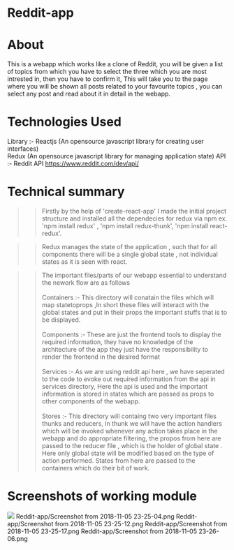 # Reddit-app

# About
This is a webapp which works like a clone of Reddit, you will be given a list of topics from which you have to select the three which you are most intrested in, then you have to confirm it, This will take you to the page where you will be shown all posts related to your favourite topics , you can select any post and read about it in detail in the webapp.

# Technologies Used
Library :- Reactjs (An opensource javascript library for creating user interfaces)<br/>
           Redux (An opensource javascript library for managing application state)
API :-     Reddit API https://www.reddit.com/dev/api/           

# Technical summary
>> Firstly by the help of 'create-react-app' I made the initial project structure and installed all the dependecies for redux
via npm ex. 'npm install redux' , 'npm install redux-thunk', 'npm install react-redux'.

>> Redux manages the state of the application , such that for all components there will be a single global state , not individual states as it is seen with react.

>> The important files/parts of our webapp essential to understand the nework flow are as follows <br/><br/>
Containers :- This directory will conatain the files which will map statetoprops ,In short these files will interact with the global states and put in their props the important stuffs that is to be displayed.<br/><br/>
Components :- These are just the frontend tools to display the required information, they have no knowledge of the architecture of the app they just have the responsibility to render the frontend in the desired format <br/><br/>
Services :- As we are using reddit api here , we have seperated to the code to evoke out required information from the api in services directory, Here the api is used and the important information is stored in states which are passed as props to other components of the webapp. <br/><br/>
Stores :- This directory will containg two very important files thunks and reducers, In thunk we will have the action handlers which will be invoked whenever any action takes place in the webapp and do appropriate filtering, the propos from here are passed to the reducer file , which is the holder of global state . Here only global state will be modified based on the type of action performed. States from here are passed to the containers which do their bit of work.

# Screenshots of working module
<img src = "Reddit-app/Screenshot from 2018-11-05 23-24-50.png"/>
Reddit-app/Screenshot from 2018-11-05 23-25-04.png 
Reddit-app/Screenshot from 2018-11-05 23-25-12.png 
Reddit-app/Screenshot from 2018-11-05 23-25-17.png 
Reddit-app/Screenshot from 2018-11-05 23-26-06.png
